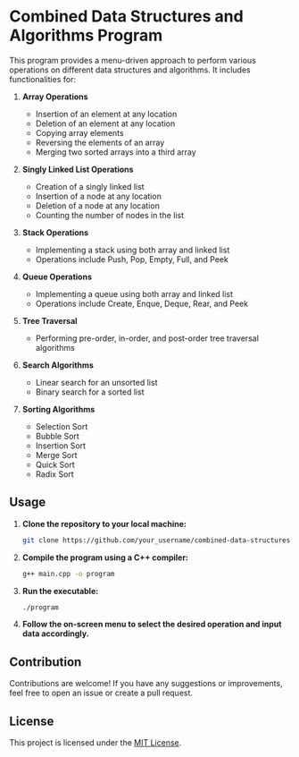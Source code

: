 # Combined Data Structures and Algorithms Program

This program provides a menu-driven approach to perform various operations on different data structures and algorithms. It includes functionalities for:

1. **Array Operations**
   - Insertion of an element at any location
   - Deletion of an element at any location
   - Copying array elements
   - Reversing the elements of an array
   - Merging two sorted arrays into a third array

2. **Singly Linked List Operations**
   - Creation of a singly linked list
   - Insertion of a node at any location
   - Deletion of a node at any location
   - Counting the number of nodes in the list

3. **Stack Operations**
   - Implementing a stack using both array and linked list
   - Operations include Push, Pop, Empty, Full, and Peek

4. **Queue Operations**
   - Implementing a queue using both array and linked list
   - Operations include Create, Enque, Deque, Rear, and Peek

5. **Tree Traversal**
   - Performing pre-order, in-order, and post-order tree traversal algorithms

6. **Search Algorithms**
   - Linear search for an unsorted list
   - Binary search for a sorted list

7. **Sorting Algorithms**
   - Selection Sort
   - Bubble Sort
   - Insertion Sort
   - Merge Sort
   - Quick Sort
   - Radix Sort

## Usage

1. **Clone the repository to your local machine:**

   ```bash
   git clone https://github.com/your_username/combined-data-structures-algorithms.git
   ```

2. **Compile the program using a C++ compiler:**

   ```bash
   g++ main.cpp -o program
   ```

3. **Run the executable:**

   ```bash
   ./program
   ```

4. **Follow the on-screen menu to select the desired operation and input data accordingly.**

## Contribution

Contributions are welcome! If you have any suggestions or improvements, feel free to open an issue or create a pull request.

## License

This project is licensed under the [MIT License](LICENSE).
